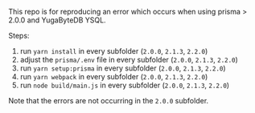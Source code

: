 This repo is for reproducing an error which occurs when using prisma > 2.0.0 and YugaByteDB YSQL.

Steps:

1) run ``yarn install`` in every subfolder (``2.0.0``, ``2.1.3``, ``2.2.0``)
2) adjust the ``prisma/.env`` file in every subfolder (``2.0.0``, ``2.1.3``, ``2.2.0``)
3) run ``yarn setup:prisma`` in every subfolder (``2.0.0``, ``2.1.3``, ``2.2.0``)
4) run ``yarn webpack`` in every subfolder (``2.0.0``, ``2.1.3``, ``2.2.0``)
5) run ``node build/main.js`` in every subfolder (``2.0.0``, ``2.1.3``, ``2.2.0``)

Note that the errors are not occurring in the ``2.0.0`` subfolder.